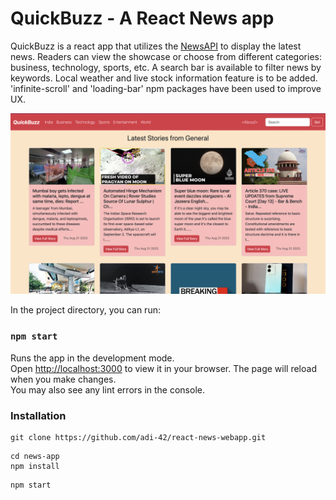 # QuickBuzz - A React News app

QuickBuzz is a react app that utilizes the [NewsAPI](https://newsapi.org/) to display the latest news. Readers can view the showcase or choose from different categories: business, technology, sports, etc.
A search bar is available to filter news by keywords.
Local weather and live stock information feature is to be added.
'infinite-scroll' and 'loading-bar' npm packages have been used to improve UX.

![Landing page](./public/landingpage.png)

In the project directory, you can run:
### `npm start`
Runs the app in the development mode.\
Open [http://localhost:3000](http://localhost:3000) to view it in your browser.
The page will reload when you make changes.\
You may also see any lint errors in the console.

### Installation
```
git clone https://github.com/adi-42/react-news-webapp.git
```
```
cd news-app
npm install
```
```
npm start
```



